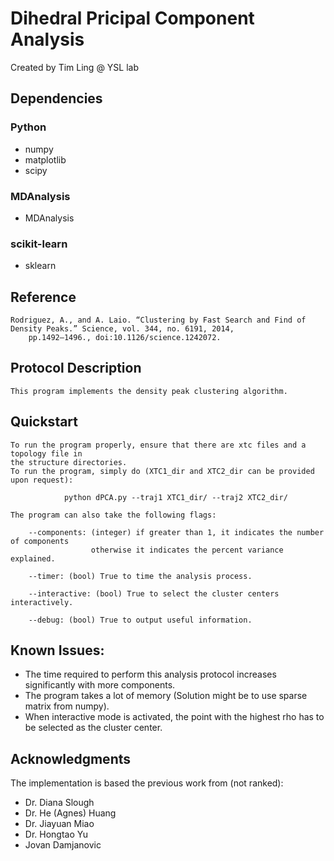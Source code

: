 # Dihedral Pricipal Component Analysis
Created by Tim Ling @ YSL lab

## Dependencies

### Python
* numpy
* matplotlib
* scipy

### MDAnalysis
* MDAnalysis

### scikit-learn
* sklearn

## Reference

	Rodriguez, A., and A. Laio. “Clustering by Fast Search and Find of Density Peaks.” Science, vol. 344, no. 6191, 2014,
		pp.1492–1496., doi:10.1126/science.1242072.

## Protocol Description
	
	This program implements the density peak clustering algorithm.

## Quickstart
	
	To run the program properly, ensure that there are xtc files and a topology file in 
	the structure directories.
	To run the program, simply do (XTC1_dir and XTC2_dir can be provided upon request):

				python dPCA.py --traj1 XTC1_dir/ --traj2 XTC2_dir/

	The program can also take the following flags:
		
		--components: (integer) if greater than 1, it indicates the number of components
					  otherwise it indicates the percent variance explained.

		--timer: (bool) True to time the analysis process.

		--interactive: (bool) True to select the cluster centers interactively.

		--debug: (bool) True to output useful information.

## Known Issues:
	
* The time required to perform this analysis protocol increases significantly with more components.
* The program takes a lot of memory (Solution might be to use sparse matrix from numpy).
* When interactive mode is activated, the point with the highest rho has to be selected as the cluster center.

## Acknowledgments
The implementation is based the previous work from (not ranked):
* Dr. Diana Slough
* Dr. He (Agnes) Huang
* Dr. Jiayuan Miao
* Dr. Hongtao Yu
* Jovan Damjanovic




